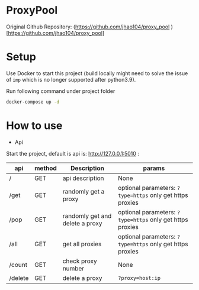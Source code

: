 
# ProxyPool 

Original Github Repository: (https://github.com/jhao104/proxy_pool )[https://github.com/jhao104/proxy_pool]


# Setup
Use Docker to start this project (build locally might need to solve the issue of `imp` which is no longer supported after python3.9).

Run following command under project folder
``` bash
docker-compose up -d
```

# How to use

* Api

Start the project, default is api is: http://127.0.0.1:5010 :

| api | method | Description                 | params                                                     |
| ----| ---- |-----------------------------|------------------------------------------------------------|
| / | GET | api description             | None                                                       |
| /get | GET | randomly get a proxy        | optional parameters: `?type=https`  only get https proxies |
| /pop | GET | randomly get and delete a proxy | optional parameters: `?type=https`  only get https proxies                       |
| /all | GET | get all proxies             | optional parameters: `?type=https`  only get https proxies                       |
| /count | GET | check proxy number          | None                                                       |
| /delete | GET | delete a proxy              | `?proxy=host:ip`                                           |